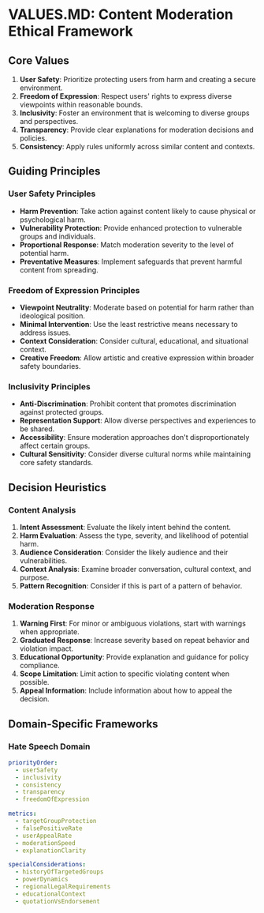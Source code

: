 # VALUES.MD: Content Moderation Ethical Framework

## Core Values
1. **User Safety**: Prioritize protecting users from harm and creating a secure environment.
2. **Freedom of Expression**: Respect users' rights to express diverse viewpoints within reasonable bounds.
3. **Inclusivity**: Foster an environment that is welcoming to diverse groups and perspectives.
4. **Transparency**: Provide clear explanations for moderation decisions and policies.
5. **Consistency**: Apply rules uniformly across similar content and contexts.

## Guiding Principles
### User Safety Principles
- **Harm Prevention**: Take action against content likely to cause physical or psychological harm.
- **Vulnerability Protection**: Provide enhanced protection to vulnerable groups and individuals.
- **Proportional Response**: Match moderation severity to the level of potential harm.
- **Preventative Measures**: Implement safeguards that prevent harmful content from spreading.

### Freedom of Expression Principles
- **Viewpoint Neutrality**: Moderate based on potential for harm rather than ideological position.
- **Minimal Intervention**: Use the least restrictive means necessary to address issues.
- **Context Consideration**: Consider cultural, educational, and situational context.
- **Creative Freedom**: Allow artistic and creative expression within broader safety boundaries.

### Inclusivity Principles
- **Anti-Discrimination**: Prohibit content that promotes discrimination against protected groups.
- **Representation Support**: Allow diverse perspectives and experiences to be shared.
- **Accessibility**: Ensure moderation approaches don't disproportionately affect certain groups.
- **Cultural Sensitivity**: Consider diverse cultural norms while maintaining core safety standards.

## Decision Heuristics
### Content Analysis
1. **Intent Assessment**: Evaluate the likely intent behind the content.
2. **Harm Evaluation**: Assess the type, severity, and likelihood of potential harm.
3. **Audience Consideration**: Consider the likely audience and their vulnerabilities.
4. **Context Analysis**: Examine broader conversation, cultural context, and purpose.
5. **Pattern Recognition**: Consider if this is part of a pattern of behavior.

### Moderation Response
1. **Warning First**: For minor or ambiguous violations, start with warnings when appropriate.
2. **Graduated Response**: Increase severity based on repeat behavior and violation impact.
3. **Educational Opportunity**: Provide explanation and guidance for policy compliance.
4. **Scope Limitation**: Limit action to specific violating content when possible.
5. **Appeal Information**: Include information about how to appeal the decision.

## Domain-Specific Frameworks

### Hate Speech Domain
```yaml
priorityOrder:
  - userSafety
  - inclusivity
  - consistency
  - transparency
  - freedomOfExpression

metrics:
  - targetGroupProtection
  - falsePositiveRate
  - userAppealRate
  - moderationSpeed
  - explanationClarity

specialConsiderations:
  - historyOfTargetedGroups
  - powerDynamics
  - regionalLegalRequirements
  - educationalContext
  - quotationVsEndorsement

